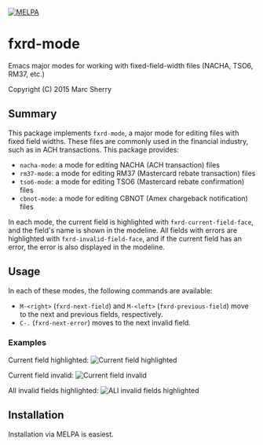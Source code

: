 [![MELPA](https://melpa.org/packages/fxrd-mode-badge.svg)](https://melpa.org/#/fxrd-mode)

# fxrd-mode
Emacs major modes for working with fixed-field-width files (NACHA, TSO6, RM37,
etc.)

Copyright (C) 2015 Marc Sherry

## Summary
This package implements `fxrd-mode`, a major mode for editing files with fixed
field widths. These files are commonly used in the financial industry, such
as in ACH transactions. This package provides:

- `nacha-mode`: a mode for editing NACHA (ACH transaction) files
- `rm37-mode`: a mode for editing RM37 (Mastercard rebate transaction) files
- `tso6-mode`: a mode for editing TSO6 (Mastercard rebate confirmation) files
- `cbnot-mode`: a mode for editing CBNOT (Amex chargeback notification) files

In each mode, the current field is highlighted with `fxrd-current-field-face`,
and the field's name is shown in the modeline. All fields with errors are
highlighted with `fxrd-invalid-field-face`, and if the current field has an
error, the error is also displayed in the modeline.

## Usage
In each of these modes, the following commands are available:

- `M-<right>` (`fxrd-next-field`) and `M-<left>` (`fxrd-previous-field`) move
  to the next and previous fields, respectively.
- `C-.` (`fxrd-next-error`) moves to the next invalid field.

### Examples

Current field highlighted:
![Current field highlighted](http://i.imgur.com/NTZb6Fl.png)

Current field invalid:
![Current field invalid](http://i.imgur.com/KmfxpU0.png)

All invalid fields highlighted:
![ALl invalid fields highlighted](http://i.imgur.com/KkcviBF.png)

## Installation

Installation via MELPA is easiest.
